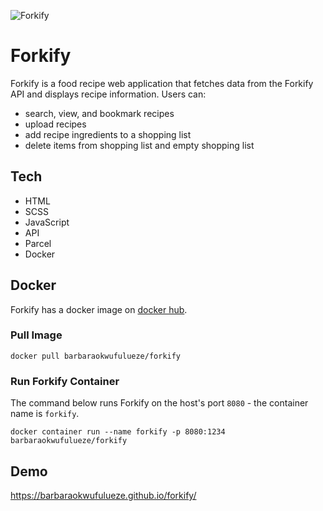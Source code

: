 ![Forkify](https://user-images.githubusercontent.com/17248394/160606751-ff72aea0-25cf-4e67-9917-51aeba5f61da.png)

# Forkify

Forkify is a food recipe web application that fetches data from the Forkify API and displays recipe information. Users can:
 - search, view, and bookmark recipes
 - upload recipes
 - add recipe ingredients to a shopping list
 - delete items from shopping list and empty shopping list

## Tech

- HTML
- SCSS
- JavaScript
- API
- Parcel
- Docker

## Docker

Forkify has a docker image on [docker hub](https://hub.docker.com/r/barbaraokwufulueze/forkify).

### Pull Image

```shell
docker pull barbaraokwufulueze/forkify 
```

### Run Forkify Container

The command below runs Forkify on the host's port `8080` - the container name is `forkify`.

```shell
docker container run --name forkify -p 8080:1234 barbaraokwufulueze/forkify
```

## Demo
https://barbaraokwufulueze.github.io/forkify/

